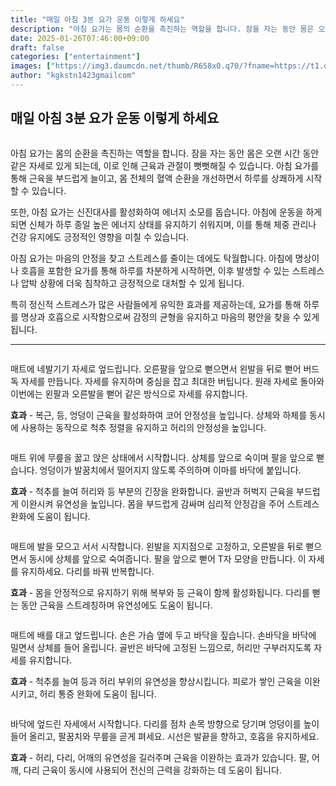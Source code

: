 ```yaml
---
title: "매일 아침 3분 요가 운동 이렇게 하세요"
description: "아침 요가는 몸의 순환을 촉진하는 역할을 합니다. 잠을 자는 동안 몸은 오랜 시간 동안 같은 자세로 있게 되는데, 이로 인해 근육과 관절이 뻣뻣해질 수 있습니다. 아침 요가를 통해 근육을 부드럽게 늘이고, 몸 전체의 혈액 순환을 개선하면서 하루를 상쾌하게 시작할 수 있"
date: 2025-01-26T07:46:00+09:00
draft: false
categories: ["entertainment"]
images: ["https://img3.daumcdn.net/thumb/R658x0.q70/?fname=https://t1.daumcdn.net/news/202412/07/tenbody/20241207073004421xtmy.jpg", "https://t1.daumcdn.net/news/202412/07/tenbody/20241207073004680mcwi.gif", "https://t1.daumcdn.net/news/202412/07/tenbody/20241207073004931dohe.gif", "https://t1.daumcdn.net/news/202412/07/tenbody/20241207073005345zswo.gif", "https://t1.daumcdn.net/news/202412/07/tenbody/20241207073005676fmlo.gif"]
author: "kgkstn1423gmailcom"
---
```


<h2 >매일 아침 3분 요가 운동 이렇게 하세요</h2> <figure ><img src="https://img3.daumcdn.net/thumb/R658x0.q70/?fname=https://t1.daumcdn.net/news/202412/07/tenbody/20241207073004421xtmy.jpg" alt=""/></figure> <p>아침 요가는 몸의 순환을 촉진하는 역할을 합니다. 잠을 자는 동안 몸은 오랜 시간 동안 같은 자세로 있게 되는데, 이로 인해 근육과 관절이 뻣뻣해질 수 있습니다. 아침 요가를 통해 근육을 부드럽게 늘이고, 몸 전체의 혈액 순환을 개선하면서 하루를 상쾌하게 시작할 수 있습니다.</p> <p>또한, 아침 요가는 신진대사를 활성화하여 에너지 소모를 돕습니다. 아침에 운동을 하게 되면 신체가 하루 종일 높은 에너지 상태를 유지하기 쉬워지며, 이를 통해 체중 관리나 건강 유지에도 긍정적인 영향을 미칠 수 있습니다.</p> <p>아침 요가는 마음의 안정을 찾고 스트레스를 줄이는 데에도 탁월합니다. 아침에 명상이나 호흡을 포함한 요가를 통해 하루를 차분하게 시작하면, 이후 발생할 수 있는 스트레스나 압박 상황에 더욱 침착하고 긍정적으로 대처할 수 있게 됩니다.</p> <p>특히 정신적 스트레스가 많은 사람들에게 유익한 효과를 제공하는데, 요가를 통해 하루를 명상과 호흡으로 시작함으로써 감정의 균형을 유지하고 마음의 평안을 찾을 수 있게 됩니다.</p> <hr /> <figure ><img src="https://t1.daumcdn.net/news/202412/07/tenbody/20241207073004680mcwi.gif" alt=""/></figure> <p>매트에 네발기기 자세로 엎드립니다. 오른팔을 앞으로 뻗으면서 왼발을 뒤로 뻗어 버드독 자세를 만듭니다. 자세를 유지하며 중심을 잡고 최대한 버팁니다. 원래 자세로 돌아와 이번에는 왼팔과 오른발을 뻗어 같은 방식으로 자세를 유지합니다.</p> <p><strong>효과</strong> - 복근, 등, 엉덩이 근육을 활성화하여 코어 안정성을 높입니다. 상체와 하체를 동시에 사용하는 동작으로 척추 정렬을 유지하고 허리의 안정성을 높입니다.</p> <figure ><img src="https://t1.daumcdn.net/news/202412/07/tenbody/20241207073004931dohe.gif" alt=""/></figure> <p>매트 위에 무릎을 꿇고 앉은 상태에서 시작합니다. 상체를 앞으로 숙이며 팔을 앞으로 뻗습니다. 엉덩이가 발꿈치에서 떨어지지 않도록 주의하며 이마를 바닥에 붙입니다.</p> <p><strong>효과</strong> - 척추를 늘여 허리와 등 부분의 긴장을 완화합니다. 골반과 허벅지 근육을 부드럽게 이완시켜 유연성을 높입니다. 몸을 부드럽게 감싸며 심리적 안정감을 주어 스트레스 완화에 도움이 됩니다.</p> <figure ><img src="https://t1.daumcdn.net/news/202412/07/tenbody/20241207073005345zswo.gif" alt=""/></figure> <p>매트에 발을 모으고 서서 시작합니다. 왼발을 지지점으로 고정하고, 오른발을 뒤로 뻗으면서 동시에 상체를 앞으로 숙여줍니다. 팔을 앞으로 뻗어 T자 모양을 만듭니다. 이 자세를 유지하세요. 다리를 바꿔 반복합니다.</p> <p><strong>효과</strong> - 몸을 안정적으로 유지하기 위해 복부와 등 근육이 함께 활성화됩니다. 다리를 뻗는 동안 근육을 스트레칭하며 유연성에도 도움이 됩니다.</p> <figure ><img src="https://t1.daumcdn.net/news/202412/07/tenbody/20241207073005676fmlo.gif" alt=""/></figure> <p>매트에 배를 대고 엎드립니다. 손은 가슴 옆에 두고 바닥을 짚습니다. 손바닥을 바닥에 밀면서 상체를 들어 올립니다. 골반은 바닥에 고정된 느낌으로, 허리만 구부러지도록 자세를 유지합니다.</p> <p><strong>효과</strong> - 척추를 늘여 등과 허리 부위의 유연성을 향상시킵니다. 피로가 쌓인 근육을 이완시키고, 허리 통증 완화에 도움이 됩니다.</p> <figure ><img src="https://t1.daumcdn.net/news/202412/07/tenbody/20241207073006053dtrh.gif" alt=""/></figure> <p>바닥에 엎드린 자세에서 시작합니다. 다리를 점차 손목 방향으로 당기며 엉덩이를 높이 들어 올리고, 팔꿈치와 무릎을 곧게 펴세요. 시선은 발끝을 향하고, 호흡을 유지하세요.</p> <p><strong>효과</strong> - 허리, 다리, 어깨의 유연성을 길러주며 근육을 이완하는 효과가 있습니다. 팔, 어깨, 다리 근육이 동시에 사용되어 전신의 근력을 강화하는 데 도움이 됩니다.</p>